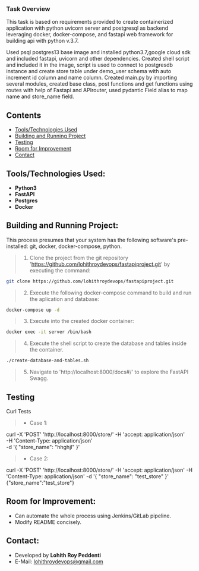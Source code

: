 
### Task Overview

 This task is based on requirements provided to create containerized application with python uvicorn server and postgresql as backend leveraging docker, docker-compose, and    fastapi web framework for building api with python v.3.7.

 Used psql postgres13 base image and installed python3.7,google cloud sdk and included  fastapi, uvicorn and other dependencies.
 Created shell script and included it in the image, script is used to connect to postgresdb instance and create store table  under demo_user schema with auto increment id column
 and name column.
 Created main.py by importing several modules, created base class, post functions and get functions using routes with help of Fastapi and APIrouter, used pydantic 
 Field alias to map name and store_name field.
## Contents

* [Tools/Technologies Used](#tools-/-technologies-used)
* [Building and Running Project](#building-and-running-project)
* [Testing](#testing)
* [Room for Improvement](#room-for-improvement)
* [Contact](#contact)


## Tools/Technologies Used:

- **Python3**
- **FastAPI**
- **Postgres**
- **Docker**
    
    
## Building and Running Project:

This process presumes that your system has the following software's pre-installed: git, docker, docker-compose, python.

 >1. Clone the project from the git repository 'https://github.com/lohithroydevops/fastapiproject.git' by executing the command:

``` bash
git clone https://github.com/lohithroydevops/fastapiproject.git
```

>2. Execute the following docker-compose command to build and run the aplication and database:

``` bash
docker-compose up -d
```

>3. Execute into the created docker container:

``` bash
docker exec -it server /bin/bash
```

>4. Execute the shell script to create the database and tables inside the container.

```bash
./create-database-and-tables.sh
```

>5. Navigate to 'http://localhost:8000/docs#/' to explore the FastAPI Swagg.


## Testing

Curl Tests

>  * Case 1:

curl -X 'POST'  'http://localhost:8000/store/' -H 'accept: application/json' \
  -H 'Content-Type: application/json' \
  -d '{
  "store_name": "hhghjl"
}'

>  * Case 2:

 curl -X 'POST'  'http://localhost:8000/store/' -H 'accept: application/json'   -H 'Content-Type: application/json'   -d '{
  "store_name": "test_store"
}'
{"store_name":"test_store"}


## Room for Improvement:
- Can automate the whole process using Jenkins/GitLab pipeline.
- Modify README concisely.

## Contact:
- Developed by **Lohith Roy Peddenti**
- E-Mail: lohithroydevops@gmail.com

